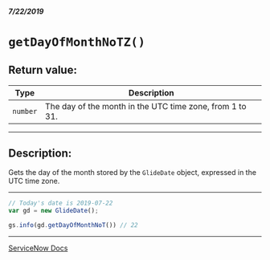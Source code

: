 ##### 7/22/2019
# `getDayOfMonthNoTZ()`

## Return value:
| Type | Description |
|---|---|
| `number` | The day of the month in the UTC time zone, from 1 to 31. |

---

## Description:
Gets the day of the month stored by the `GlideDate` object, expressed in the UTC time zone.

---

```js
// Today's date is 2019-07-22
var gd = new GlideDate();

gs.info(gd.getDayOfMonthNoT()) // 22
```

---

[ServiceNow Docs](https://developer.servicenow.com/app.do#!/api_doc?v=madrid&id=r_SGD_getDayOfMonthNoTZ)